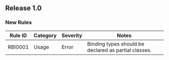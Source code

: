 ## Release 1.0

### New Rules

| Rule ID | Category | Severity | Notes                                                |
|---------|----------|----------|------------------------------------------------------|
| RBI0001 | Usage    | Error    | Binding types should be declared as partial classes. |
